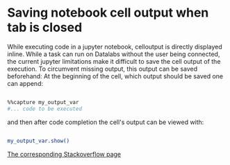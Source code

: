 # Saving notebook cell output when tab is closed
While executing code in a jupyter notebook, celloutput is directly displayed inline. While a task can run on Datalabs without the user being connected, the current jupyter limitations make it difficult to save the cell output of the execution.
To circumvent missing output, this output can be saved beforehand:
At the beginning of the cell, which output should be saved one can append:

```bash

%%capture my_output_var
#... code to be executed

```
and then after code completion the cell's output can be viewed with:

```bash

my_output_var.show()

```

[The corresponding Stackoverflow page](https://stackoverflow/a/57664588)
